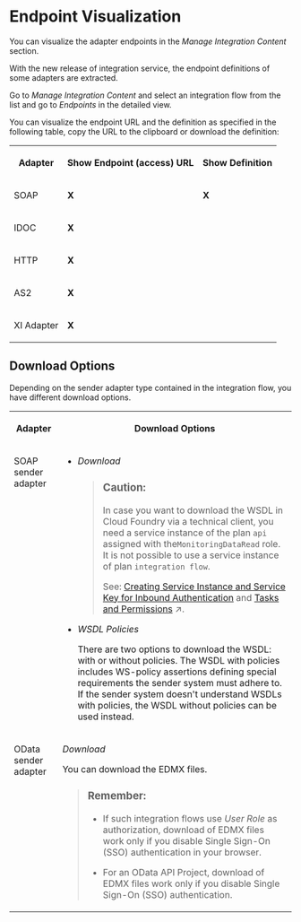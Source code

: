 <!-- loio6c3fb226fe91412d94bbb63ac834b35a -->

# Endpoint Visualization

You can visualize the adapter endpoints in the *Manage Integration Content* section.

With the new release of integration service, the endpoint definitions of some adapters are extracted.

Go to *Manage Integration Content* and select an integration flow from the list and go to *Endpoints* in the detailed view.

You can visualize the endpoint URL and the definition as specified in the following table, copy the URL to the clipboard or download the definition:


<table>
<tr>
<th valign="top">

Adapter

</th>
<th valign="top">

Show Endpoint \(access\) URL

</th>
<th valign="top">

Show Definition

</th>
</tr>
<tr>
<td valign="top">

SOAP

</td>
<td valign="top">

**X** 

</td>
<td valign="top">

**X** 

</td>
</tr>
<tr>
<td valign="top">

IDOC

</td>
<td valign="top">

**X** 

</td>
<td valign="top">



</td>
</tr>
<tr>
<td valign="top">

HTTP

</td>
<td valign="top">

**X** 

</td>
<td valign="top">



</td>
</tr>
<tr>
<td valign="top">

AS2

</td>
<td valign="top">

**X** 

</td>
<td valign="top">



</td>
</tr>
<tr>
<td valign="top">

XI Adapter

</td>
<td valign="top">

**X**

</td>
<td valign="top">

 

</td>
</tr>
</table>



<a name="loio6c3fb226fe91412d94bbb63ac834b35a__section_pyh_p4m_hyb"/>

## Download Options

Depending on the sender adapter type contained in the integration flow, you have different download options.


<table>
<tr>
<th valign="top">

Adapter

</th>
<th valign="top">

Download Options

</th>
</tr>
<tr>
<td valign="top">

SOAP sender adapter

</td>
<td valign="top">

-   *Download*

    > ### Caution:  
    > In case you want to download the WSDL in Cloud Foundry via a technical client, you need a service instance of the plan `api` assigned with the`MonitoringDataRead` role. It is not possible to use a service instance of plan `integration flow`.
    > 
    > See: [Creating Service Instance and Service Key for Inbound Authentication](../40-RemoteSystems/creating-service-instance-and-service-key-for-inbound-authentication-19af5e2.md) and [Tasks and Permissions](https://help.sap.com/viewer/368c481cd6954bdfa5d0435479fd4eaf/IAT/en-US/556d5575d4b0483e85d4f3251f21d0ec.html "") :arrow_upper_right:.

-   *WSDL Policies*

    There are two options to download the WSDL: with or without policies. The WSDL with policies includes WS-policy assertions defining special requirements the sender system must adhere to. If the sender system doesn't understand WSDLs with policies, the WSDL without policies can be used instead.




</td>
</tr>
<tr>
<td valign="top">

OData sender adapter

</td>
<td valign="top">

*Download*

You can download the EDMX files.

> ### Remember:  
> -   If such integration flows use *User Role* as authorization, download of EDMX files work only if you disable Single Sign-On \(SSO\) authentication in your browser.
> 
> -   For an OData API Project, download of EDMX files work only if you disable Single Sign-On \(SSO\) authentication.



</td>
</tr>
</table>

